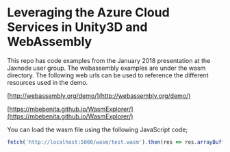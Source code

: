 # Leveraging the Azure Cloud Services in Unity3D and WebAssembly

This repo has code examples from the January 2018 presentation at the Jaxnode user group. The webassembly examples are under the wasm directory. The following web urls can be used to reference the different resources used in the demo.

[http://webassembly.org/demo/](http://webassembly.org/demo/)

[https://mbebenita.github.io/WasmExplorer/](https://mbebenita.github.io/WasmExplorer/)

You can load the wasm file using the following JavaScript code;

```javascript
fetch('http://localhost:5000/wasm/test.wasm').then(res => res.arrayBuffer()).then(buf => WebAssembly.instantiate(buf));
```